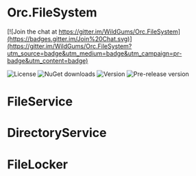 # Orc.FileSystem

[![Join the chat at https://gitter.im/WildGums/Orc.FileSystem](https://badges.gitter.im/Join%20Chat.svg)](https://gitter.im/WildGums/Orc.FileSystem?utm_source=badge&utm_medium=badge&utm_campaign=pr-badge&utm_content=badge)

![License](https://img.shields.io/github/license/WildGums/Orc.FileSystem.svg)
![NuGet downloads](https://img.shields.io/nuget/dt/Orc.FileSystem.svg)
![Version](https://img.shields.io/nuget/v/[NUGET.PACKAGENAME].svg)
![Pre-release version](https://img.shields.io/nuget/vpre/Orc.FileSystem.svg)

# FileService

# DirectoryService

# FileLocker
